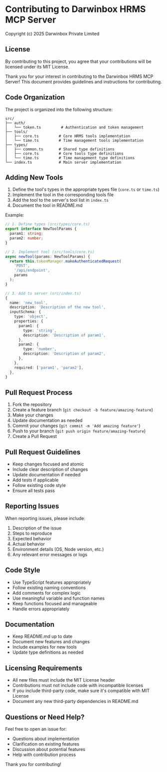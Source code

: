 # Contributing to Darwinbox HRMS MCP Server

Copyright (c) 2025 Darwinbox Private Limited

## License

By contributing to this project, you agree that your contributions will be licensed under its MIT License.

Thank you for your interest in contributing to the Darwinbox HRMS MCP Server! This document provides guidelines and instructions for contributing.

## Code Organization

The project is organized into the following structure:

```
src/
├── auth/
│   └── token.ts         # Authentication and token management
├── tools/
│   ├── core.ts         # Core HRMS tools implementation
│   └── time.ts         # Time management tools implementation
├── types/
│   ├── common.ts       # Shared type definitions
│   ├── core.ts         # Core tools type definitions
│   └── time.ts         # Time management type definitions
└── index.ts            # Main server implementation
```

## Adding New Tools

1. Define the tool's types in the appropriate types file (`core.ts` or `time.ts`)
2. Implement the tool in the corresponding tools file
3. Add the tool to the server's tool list in `index.ts`
4. Document the tool in README.md

Example:

```typescript
// 1. Define types (src/types/core.ts)
export interface NewToolParams {
  param1: string;
  param2: number;
}

// 2. Implement tool (src/tools/core.ts)
async newTool(params: NewToolParams) {
  return this.tokenManager.makeAuthenticatedRequest(
    'POST',
    '/api/endpoint',
    params
  );
}

// 3. Add to server (src/index.ts)
{
  name: 'new_tool',
  description: 'Description of the new tool',
  inputSchema: {
    type: 'object',
    properties: {
      param1: {
        type: 'string',
        description: 'Description of param1',
      },
      param2: {
        type: 'number',
        description: 'Description of param2',
      },
    },
    required: ['param1', 'param2'],
  },
}
```

## Pull Request Process

1. Fork the repository
2. Create a feature branch (`git checkout -b feature/amazing-feature`)
3. Make your changes
4. Update documentation as needed
5. Commit your changes (`git commit -m 'Add amazing feature'`)
6. Push to your branch (`git push origin feature/amazing-feature`)
7. Create a Pull Request

## Pull Request Guidelines

- Keep changes focused and atomic
- Include clear description of changes
- Update documentation if needed
- Add tests if applicable
- Follow existing code style
- Ensure all tests pass

## Reporting Issues

When reporting issues, please include:

1. Description of the issue
2. Steps to reproduce
3. Expected behavior
4. Actual behavior
5. Environment details (OS, Node version, etc.)
6. Any relevant error messages or logs

## Code Style

- Use TypeScript features appropriately
- Follow existing naming conventions
- Add comments for complex logic
- Use meaningful variable and function names
- Keep functions focused and manageable
- Handle errors appropriately

## Documentation

- Keep README.md up to date
- Document new features and changes
- Include examples for new tools
- Update type definitions as needed

## Licensing Requirements

- All new files must include the MIT License header
- Contributions must not include code with incompatible licenses
- If you include third-party code, make sure it's compatible with MIT License
- Document any new third-party dependencies in README.md

## Questions or Need Help?

Feel free to open an issue for:
- Questions about implementation
- Clarification on existing features
- Discussion about potential features
- Help with contribution process

Thank you for contributing!
